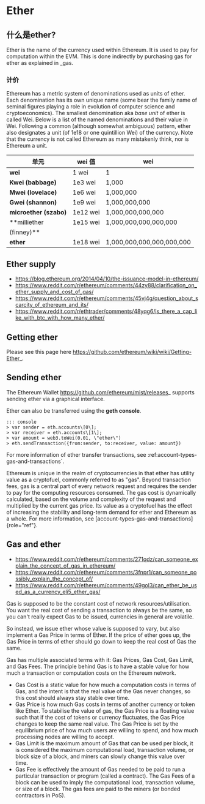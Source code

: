 # Ether

## 什么是ether?

Ether is the name of the currency used within Ethereum. It is used to
pay for computation within the EVM. This is done indirectly by
purchasing gas for ether as explained in \_gas.

### 计价

Ethereum has a metric system of denominations used as units of ether.
Each denomination has its own unique name (some bear the family name of
seminal figures playing a role in evolution of computer science and
cryptoeconomics). The smallest denomination aka *base unit* of ether is
called Wei. Below is a list of the named denominations and their value
in Wei. Following a common (although somewhat ambiguous) pattern, ether
also designates a unit (of 1e18 or one quintillion Wei) of the currency.
Note that the currency is not called Ethereum as many mistakenly think,
nor is Ethereum a unit.

|单元                   |wei 值   |wei|
|----------------------|---------|-------------------------|
|**wei**               |1 wei    |1|
|**Kwei (babbage)**    |1e3 wei  |1,000|
|**Mwei (lovelace)**   |1e6 wei  |1,000,000|
|**Gwei (shannon)**    |1e9 wei  |1,000,000,000|
|**microether (szabo)**|1e12 wei |1,000,000,000,000|
|**milliether          |1e15 wei |1,000,000,000,000,000|
|(finney)**|
|**ether**             |1e18 wei |1,000,000,000,000,000,000|

## Ether supply

- <https://blog.ethereum.org/2014/04/10/the-issuance-model-in-ethereum/>
- <https://www.reddit.com/r/ethereum/comments/44zy88/clarification_on_ether_supply_and_cost_of_gas/>
- <https://www.reddit.com/r/ethereum/comments/45vj4g/question_about_scarcity_of_ethereum_and_its/>
- <https://www.reddit.com/r/ethtrader/comments/48yqg6/is_there_a_cap_like_with_btc_with_how_many_ether/>

## Getting ether

Please see this page here <https://github.com/ethereum/wiki/wiki/Getting-Ether>_.

## Sending ether

The Ethereum Wallet <https://github.com/ethereum/mist/releases>_  supports sending ether via a graphical interface.

Ether can also be transferred using the **geth console**.

    ::: console
    > var sender = eth.accounts\[0\];
    > var receiver = eth.accounts\[1\];
    > var amount = web3.toWei(0.01, \"ether\")
    > eth.sendTransaction({from:sender, to:receiver, value: amount})

For more information of ether transfer transactions, see :ref:account-types-gas-and-transactions\`.

Ethereum is unique in the realm of cryptocurrencies in that ether has
utility value as a cryptofuel, commonly referred to as \"gas\". Beyond
transaction fees, gas is a central part of every network request and
requires the sender to pay for the computing resources consumed. The gas
cost is dynamically calculated, based on the volume and complexity of
the request and multiplied by the current gas price. Its value as a
cryptofuel has the effect of increasing the stability and long-term
demand for ether and Ethereum as a whole. For more information, see
[account-types-gas-and-transactions]{role="ref"}.

## Gas and ether

- <https://www.reddit.com/r/ethereum/comments/271qdz/can_someone_explain_the_concept_of_gas_in_ethereum/>
- <https://www.reddit.com/r/ethereum/comments/3fnpr1/can_someone_possibly_explain_the_concept_of/>
- <https://www.reddit.com/r/ethereum/comments/49gol3/can_ether_be_used_as_a_currency_eli5_ether_gas/>

Gas is supposed to be the constant cost of network
resources/utilisation. You want the real cost of sending a transaction
to always be the same, so you can\'t really expect Gas to be issued,
currencies in general are volatile.

So instead, we issue ether whose value is supposed to vary, but also
implement a Gas Price in terms of Ether. If the price of ether goes up,
the Gas Price in terms of ether should go down to keep the real cost of
Gas the same.

Gas has multiple associated terms with it: Gas Prices, Gas Cost, Gas
Limit, and Gas Fees. The principle behind Gas is to have a stable value
for how much a transaction or computation costs on the Ethereum network.

- Gas Cost is a static value for how much a computation costs in terms
    of Gas, and the intent is that the real value of the Gas never
    changes, so this cost should always stay stable over time.
- Gas Price is how much Gas costs in terms of another currency or
    token like Ether. To stabilise the value of gas, the Gas Price is a
    floating value such that if the cost of tokens or currency
    fluctuates, the Gas Price changes to keep the same real value. The
    Gas Price is set by the equilibrium price of how much users are
    willing to spend, and how much processing nodes are willing to
    accept.
- Gas Limit is the maximum amount of Gas that can be used per block,
    it is considered the maximum computational load, transaction volume,
    or block size of a block, and miners can slowly change this value
    over time.
- Gas Fee is effectively the amount of Gas needed to be paid to run a
    particular transaction or program (called a contract). The Gas Fees
    of a block can be used to imply the computational load, transaction
    volume, or size of a block. The gas fees are paid to the miners (or
    bonded contractors in PoS).
